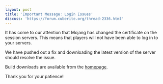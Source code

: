 ```yaml
---
layout: post
title: 'Important Message: Login Issues'
discuss: 'https://forum.cuberite.org/thread-2336.html'
---
```

It has come to our attention that Mojang has changed the certificate on the session servers. This means that players will not have been able to log in to your servers.

We have pushed out a fix and downloading the latest version of the server should resolve the issue.

Build downloads are available from the [homepage](http://cuberite.org/).

Thank you for your patience!
